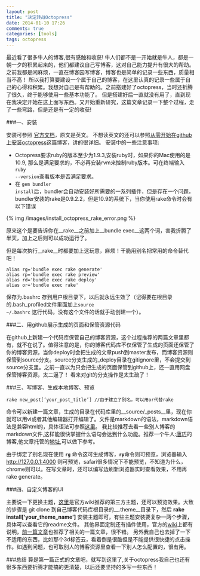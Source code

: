 ```yaml
---
layout: post
title: "决定转战Octopress"
date: 2014-01-10 17:26
comments: true
categories: [tools]
tags: octopress
---
```

最近看了很多牛人的博客,很有感触和收获! 牛人们都不是一开始就是牛人，都是一朝一夕的积累起来的，他们都建议自己写博客，这对自己能力提升有很大的帮助。之前我都是闲麻烦，一直在博客园写博客，博客也是简单的记录一些东西，质量相当不高！ 所以我打算要建设一个属于自己的博客，在这里认真的记录一些属于自己的心得和积累。我想对自己是有帮助的。之前搭建好了octopress，当时还折腾了很久，终于能够使用一些基本功能了。 但是搭建好后一直就没有用了，直到现在我决定开始在这上面写东西。又开始重新研究，这篇文章记录一下整个过程，走了一些弯路，但是还是有一定的收获! <!-- more --> 

###一、安装

安装可参照 <a href="http://octopress.org/docs/setup/">官方文档</a>，原文是英文。 不想读英文的还可以参照<a href="http://aiku.me/bar/10622861">从零开始在github上安装octopress</a>这篇博客，讲的很详细。
安装中的一些注意事项:

  * Octopress要求ruby的版本至少为1.9.3,安装ruby时，如果你的Mac使用的是10.9, 那么是满足要求的，不必再安装rvm来控制ruby版本。可在终端输入<code>ruby --version</code>查看版本是否满足要求。
  * 在 <code>gem bundler install</code>后，bundler会自动安装好所需要的一系列插件，但是存在一个问题，bundler安装的rake是0.9.2.2，但是10.9的系统下，当你使用rake命令时会有以下错误
  
  {% img /images/install_octopress_rake_error.png %}
  
原来这个是要告诉你在__rake__之前加上__bundle exec__这两个词，害我折腾了半天，加上之后则可以成功运行了。

但是每次执行__rake__时都要加上这玩意，麻烦！干脆用别名把常用的命令替代吧！

	alias rg='bundle exec rake generate'
	alias rp='bundle exec rake preview'
	alias rd='bundle exec rake deploy'
	alias or='bundle exec rake'
保存为.bashrc 存到用户根目录下，以后就永远生效了（记得要在根目录的.bash_profiled文件里面加上<code>source ~/.bashrc</code> 这行代码，没有这个文件的话就手动创建一个）。 

###二、用github展示生成的页面和保管资源代码

在github上新建一个代码库保管自己的博客资源，这个过程推荐的两篇文章里都有，就不在说了。值得注意的是，你的博客代码库不仅保管了生成的页面还保管了你的博客资源，当你deploy时会把生成的文章push到master发布，而博客资源则保管到source分支。source分支生成的_deploy目录在gitignore里，不会提交到source分支里。之前一直以为只会把生成的页面保管到github上，还一直用网盘保管博客资源，太二逼了！ 看来对git的分支操作是太生疏了！

###三、写博客、生成本地博客、预览


	rake new_post[’your_post_title’] //由于建立了别名，可以用or代替rake

命令可以新建一篇文章，生成的目录在代码库里的__source/_posts__里，现在你就可以用vi或者其他编辑器打开编辑了。文件是markdown的语法，markdown语法是兼容html的，具体语法可参照[这里](http://wowubuntu.com/markdown/#philosophy)。 我比较推荐去看一些别人博客的markdown文件,这样能很快掌握什么语句会达到什么功能。推荐一个牛人:[唐巧](http://blog.devtang.com/)的博客,他文章托管的[地址](https://github.com/tangqiaoboy/tangqiaoboy.github.com),可以做下参考。

由于绑定了别名现在使用 <code>__rg__</code> 命令这可生成博客，<code>__rp__</code>命令则可预览，浏览器输入 http://127.0.0.1:4000 则可预览，safari很多情况下不能预览，不知道为什么，chrome则可以。在写文章时，还可以编写边刷新浏览器实时查看效果，不用再rake generate。

###四、自定义博客的UI

  主要说一下更换主题，[这里](https://github.com/imathis/octopress/wiki/3rd-Party-Octopress-Themes)是官方wiki推荐的第三方主题，还可以预览效果。大致的步骤是 git clone 到自己博客代码库根目录的__.theme__目录下，然后 __rake install[‘your_theme_name’]__ 安装主题即可，有些主题安装要复杂一两个步骤，具体可以查看它的readme文件。
  其他界面定制还有插件使用，官方的[wiki](https://github.com/imathis/octopress/wiki)上都有说明，[前一篇文章](/blog/2013/05/14/octopress-pei-zhi/)也推荐了相关的一篇文章，很不错。 另外我自己也去掉了一下不适用的东西，比如那个3d标签云，看着倒是很酷但是不能提供很快捷的点击操作。如遇到问题，也可取别人的博客资源里查看一下别人怎么配置的，很有用。

###总结
算是第一篇正式的文章吧，就写到这里了,关于octopress我自己也还有很多东西要折腾才能搞的更清楚，以后还要坚持的多写一些东西！
